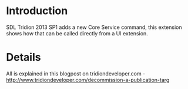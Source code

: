 # Introduction #

SDL Tridion 2013 SP1 adds a new Core Service command, this extension shows how that can be called directly from a UI extension.

# Details #

All is explained in this blogpost on tridiondeveloper.com - http://www.tridiondeveloper.com/decommission-a-publication-targ